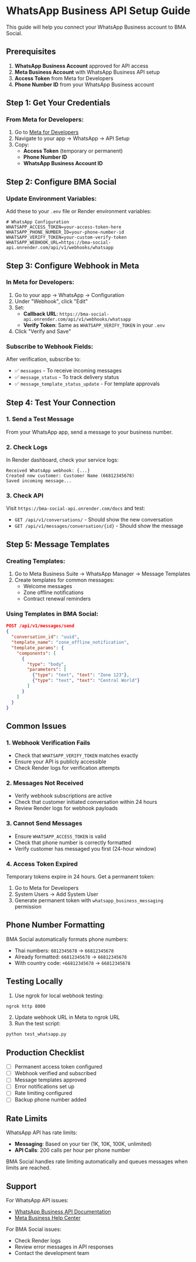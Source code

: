 # WhatsApp Business API Setup Guide

This guide will help you connect your WhatsApp Business account to BMA Social.

## Prerequisites

1. **WhatsApp Business Account** approved for API access
2. **Meta Business Account** with WhatsApp Business API setup
3. **Access Token** from Meta for Developers
4. **Phone Number ID** from your WhatsApp Business account

## Step 1: Get Your Credentials

### From Meta for Developers:

1. Go to [Meta for Developers](https://developers.facebook.com)
2. Navigate to your app → WhatsApp → API Setup
3. Copy:
   - **Access Token** (temporary or permanent)
   - **Phone Number ID** 
   - **WhatsApp Business Account ID**

## Step 2: Configure BMA Social

### Update Environment Variables:

Add these to your `.env` file or Render environment variables:

```env
# WhatsApp Configuration
WHATSAPP_ACCESS_TOKEN=your-access-token-here
WHATSAPP_PHONE_NUMBER_ID=your-phone-number-id
WHATSAPP_VERIFY_TOKEN=your-custom-verify-token
WHATSAPP_WEBHOOK_URL=https://bma-social-api.onrender.com/api/v1/webhooks/whatsapp
```

## Step 3: Configure Webhook in Meta

### In Meta for Developers:

1. Go to your app → WhatsApp → Configuration
2. Under "Webhook", click "Edit"
3. Set:
   - **Callback URL**: `https://bma-social-api.onrender.com/api/v1/webhooks/whatsapp`
   - **Verify Token**: Same as `WHATSAPP_VERIFY_TOKEN` in your `.env`
4. Click "Verify and Save"

### Subscribe to Webhook Fields:

After verification, subscribe to:
- ✅ `messages` - To receive incoming messages
- ✅ `message_status` - To track delivery status
- ✅ `message_template_status_update` - For template approvals

## Step 4: Test Your Connection

### 1. Send a Test Message

From your WhatsApp app, send a message to your business number.

### 2. Check Logs

In Render dashboard, check your service logs:
```
Received WhatsApp webhook: {...}
Created new customer: Customer Name (66812345678)
Saved incoming message...
```

### 3. Check API

Visit `https://bma-social-api.onrender.com/docs` and test:
- `GET /api/v1/conversations/` - Should show the new conversation
- `GET /api/v1/messages/conversation/{id}` - Should show the message

## Step 5: Message Templates

### Creating Templates:

1. Go to Meta Business Suite → WhatsApp Manager → Message Templates
2. Create templates for common messages:
   - Welcome messages
   - Zone offline notifications
   - Contract renewal reminders

### Using Templates in BMA Social:

```json
POST /api/v1/messages/send
{
  "conversation_id": "uuid",
  "template_name": "zone_offline_notification",
  "template_params": {
    "components": [
      {
        "type": "body",
        "parameters": [
          {"type": "text", "text": "Zone 123"},
          {"type": "text", "text": "Central World"}
        ]
      }
    ]
  }
}
```

## Common Issues

### 1. Webhook Verification Fails
- Check that `WHATSAPP_VERIFY_TOKEN` matches exactly
- Ensure your API is publicly accessible
- Check Render logs for verification attempts

### 2. Messages Not Received
- Verify webhook subscriptions are active
- Check that customer initiated conversation within 24 hours
- Review Render logs for webhook payloads

### 3. Cannot Send Messages
- Ensure `WHATSAPP_ACCESS_TOKEN` is valid
- Check that phone number is correctly formatted
- Verify customer has messaged you first (24-hour window)

### 4. Access Token Expired
Temporary tokens expire in 24 hours. Get a permanent token:
1. Go to Meta for Developers
2. System Users → Add System User
3. Generate permanent token with `whatsapp_business_messaging` permission

## Phone Number Formatting

BMA Social automatically formats phone numbers:
- Thai numbers: `0812345678` → `66812345678`
- Already formatted: `66812345678` → `66812345678`
- With country code: `+66812345678` → `66812345678`

## Testing Locally

1. Use ngrok for local webhook testing:
```bash
ngrok http 8000
```

2. Update webhook URL in Meta to ngrok URL
3. Run the test script:
```bash
python test_whatsapp.py
```

## Production Checklist

- [ ] Permanent access token configured
- [ ] Webhook verified and subscribed
- [ ] Message templates approved
- [ ] Error notifications set up
- [ ] Rate limiting configured
- [ ] Backup phone number added

## Rate Limits

WhatsApp API has rate limits:
- **Messaging**: Based on your tier (1K, 10K, 100K, unlimited)
- **API Calls**: 200 calls per hour per phone number

BMA Social handles rate limiting automatically and queues messages when limits are reached.

## Support

For WhatsApp API issues:
- [WhatsApp Business API Documentation](https://developers.facebook.com/docs/whatsapp)
- [Meta Business Help Center](https://www.facebook.com/business/help)

For BMA Social issues:
- Check Render logs
- Review error messages in API responses
- Contact the development team